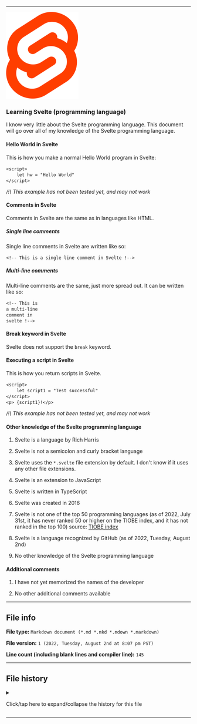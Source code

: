 
***

![/Svelte_Logo.svg](/Svelte_Logo.svg)

### Learning Svelte (programming language)

I know very little about the Svelte programming language. This document will go over all of my knowledge of the Svelte programming language.

#### Hello World in Svelte

This is how you make a normal Hello World program in Svelte:

```svelte
<script>
    let hw = "Hello World"
</script>
```

_/!\ This example has not been tested yet, and may not work_

#### Comments in Svelte

Comments in Svelte are the same as in languages like HTML.

##### Single line comments

Single line comments in Svelte are written like so:

```svelte
<!-- This is a single line comment in Svelte !-->
```

##### Multi-line comments

Multi-line comments are the same, just more spread out. It can be written like so:

```svelte
<!-- This is
a multi-line
comment in
svelte !-->
```

#### Break keyword in Svelte

Svelte does not support the `break` keyword.

<!--
To this day, I am still not entirely sure what the `break` keyword does, but most languages support it.

_/!\ This example has not been tested yet, and may not work_
!-->

#### Executing a script in Svelte

This is how you return scripts in Svelte.

```svelte
<script>
    let script1 = "Test successful"
</script>
<p> {script1}!</p>
```

_/!\ This example has not been tested yet, and may not work_

#### Other knowledge of the Svelte programming language

1. Svelte is a language by Rich Harris

2. Svelte is not a semicolon and curly bracket language

3. Svelte uses the `*.svelte` file extension by default. I don't know if it uses any other file extensions.

4. Svelte is an extension to JavaScript

5. Svelte is written in TypeScript

6. Svelte was created in 2016

7. Svelte is not one of the top 50 programming languages (as of 2022, July 31st, it has never ranked 50 or higher on the TIOBE index, and it has not ranked in the top 100) source: [TIOBE index](https://www.tiobe.com/tiobe-index/)

8. Svelte is a language recognized by GitHub (as of 2022, Tuesday, August 2nd)

9. No other knowledge of the Svelte programming language

#### Additional comments

1. I have not yet memorized the names of the developer

2. No other additional comments available

***

## File info

**File type:** `Markdown document (*.md *.mkd *.mdown *.markdown)`

**File version:** `1 (2022, Tuesday, August 2nd at 8:07 pm PST)`

**Line count (including blank lines and compiler line):** `145`

***

## File history

<details><summary><p>Click/tap here to expand/collapse the history for this file</p></summary>

<details><summary><p><b>Version 1 (2022, Tuesday, August 2nd at 8:07 pm PST)</b></p></summary>

> Changes:

> * Started the file

> * Added the `title` section

> * Added the `Hello World in Svelte` section

> * Added the `Comments in Svelte` section

> > * Added the `Single line comments` subsection

> > * Added the `Multi-line comments` subsection

> * Added the `break keyword in Svelte` section

> * Added the `Executing a script in Svelte` section

> * Added the `other knowledge of the Svelte programming language` section

> * Added the `Additional comments` section

> * Added the `file info` section

> * Added the `file history` section

> * No other changes in version 1

</details>

</details>

***
